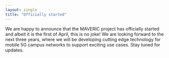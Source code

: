 ```yaml
---
layout: single
title: "Officially started"
---
```


We are happy to announce that the MAVERIC project has officially started and
albeit it is the first of April, this is no joke! We are looking forward to the
next three years, where we will be developing cutting edge technology for mobile
5G campus networks to support exciting use cases. Stay tuned for updates.